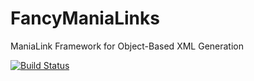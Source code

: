 FancyManiaLinks
===============

ManiaLink Framework for Object-Based XML Generation

[![Build Status](https://travis-ci.org/steeffeen/FancyManiaLinks.svg?branch=master)](https://travis-ci.org/steeffeen/FancyManiaLinks)
